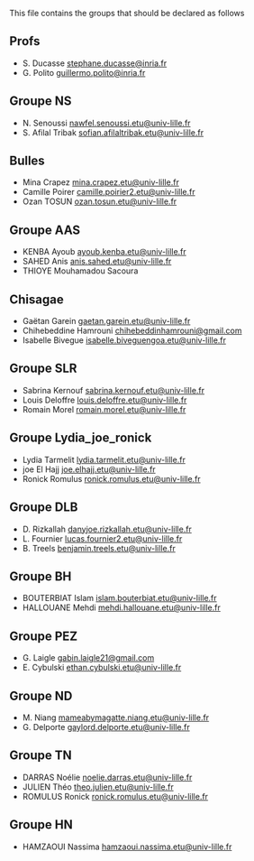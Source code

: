 This file contains the groups that should be declared as follows

## Profs
- S. Ducasse stephane.ducasse@inria.fr
- G. Polito guillermo.polito@inria.fr

## Groupe NS
- N. Senoussi nawfel.senoussi.etu@univ-lille.fr
- S. Afilal Tribak sofian.afilaltribak.etu@univ-lille.fr

## Bulles

- Mina Crapez mina.crapez.etu@univ-lille.fr
- Camille Poirer camille.poirier2.etu@univ-lille.fr
- Ozan TOSUN ozan.tosun.etu@univ-lille.fr

## Groupe AAS

 - KENBA Ayoub ayoub.kenba.etu@univ-lille.fr
 - SAHED Anis anis.sahed.etu@univ-lille.fr
 - THIOYE Mouhamadou Sacoura


 ## Chisagae

 -   Gaëtan Garein gaetan.garein.etu@univ-lille.fr
 -   Chihebeddine Hamrouni chihebeddinhamrouni@gmail.com
 -   Isabelle Bivegue isabelle.biveguengoa.etu@univ-lille.fr

## Groupe SLR

 - Sabrina Kernouf sabrina.kernouf.etu@univ-lille.fr
 - Louis Deloffre louis.deloffre.etu@univ-lille.fr
 - Romain Morel romain.morel.etu@univ-lille.fr


## Groupe Lydia_joe_ronick 

 - Lydia Tarmelit lydia.tarmelit.etu@univ-lille.fr
 - joe El Hajj joe.elhajj.etu@univ-lille.fr
 - Ronick Romulus ronick.romulus.etu@univ-lille.fr

## Groupe DLB

 - D. Rizkallah danyjoe.rizkallah.etu@univ-lille.fr
 - L. Fournier lucas.fournier2.etu@univ-lille.fr
 - B. Treels benjamin.treels.etu@univ-lille.fr

## Groupe BH
 - BOUTERBIAT Islam islam.bouterbiat.etu@univ-lille.fr
 - HALLOUANE Mehdi mehdi.hallouane.etu@univ-lille.fr

## Groupe PEZ
- G. Laigle gabin.laigle21@gmail.com
- E. Cybulski ethan.cybulski.etu@univ-lille.fr

## Groupe ND
- M. Niang mameabymagatte.niang.etu@univ-lille.fr
- G. Delporte gaylord.delporte.etu@univ-lille.fr

## Groupe TN
 - DARRAS Noélie noelie.darras.etu@univ-lille.fr
 - JULIEN Théo theo.julien.etu@univ-lille.fr
 - ROMULUS Ronick ronick.romulus.etu@univ-lille.fr
 
## Groupe HN 
- HAMZAOUI Nassima hamzaoui.nassima.etu@univ-lille.fr

